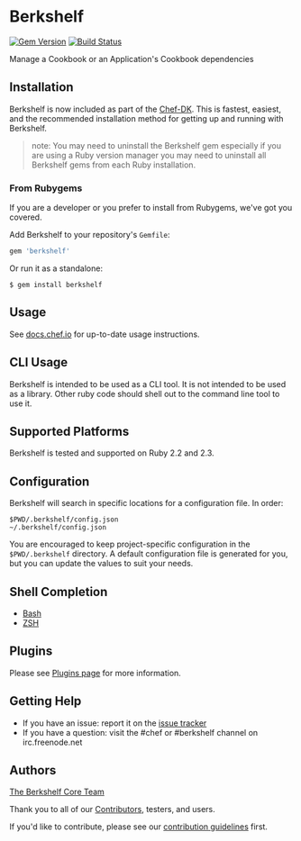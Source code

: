 # Berkshelf
[![Gem Version](https://img.shields.io/gem/v/berkshelf.svg)][gem]
[![Build Status](https://img.shields.io/travis/berkshelf/berkshelf.svg)][travis]

[gem]: https://rubygems.org/gems/berkshelf
[travis]: https://travis-ci.org/berkshelf/berkshelf

Manage a Cookbook or an Application's Cookbook dependencies

## Installation

Berkshelf is now included as part of the [Chef-DK](https://downloads.chef.io/chef-dk/). This is fastest, easiest, and the recommended installation method for getting up and running with Berkshelf.

> note: You may need to uninstall the Berkshelf gem especially if you are using a Ruby version manager you may need to uninstall all Berkshelf gems from each Ruby installation.

### From Rubygems

If you are a developer or you prefer to install from Rubygems, we've got you covered.

Add Berkshelf to your repository's `Gemfile`:

```ruby
gem 'berkshelf'
```

Or run it as a standalone:

```shell
$ gem install berkshelf
```

## Usage

See [docs.chef.io](https://docs.chef.io/berkshelf.html) for up-to-date usage instructions.

## CLI Usage

Berkshelf is intended to be used as a CLI tool.  It is not intended to be used as a library.  Other ruby code should shell out to the command line tool to use it.

## Supported Platforms

Berkshelf is tested and supported on Ruby 2.2 and 2.3.

## Configuration

Berkshelf will search in specific locations for a configuration file. In order:

    $PWD/.berkshelf/config.json
    ~/.berkshelf/config.json

You are encouraged to keep project-specific configuration in the `$PWD/.berkshelf` directory. A default configuration file is generated for you, but you can update the values to suit your needs.

## Shell Completion

- [Bash](https://github.com/berkshelf/berkshelf-bash-plugin)
- [ZSH](https://github.com/berkshelf/berkshelf-zsh-plugin)

## Plugins

Please see [Plugins page](https://github.com/berkshelf/berkshelf/blob/master/PLUGINS.md) for more information.

## Getting Help

* If you have an issue: report it on the [issue tracker](https://github.com/berkshelf/berkshelf/issues)
* If you have a question: visit the #chef or #berkshelf channel on irc.freenode.net

## Authors

[The Berkshelf Core Team](https://github.com/berkshelf/berkshelf/wiki/Core-Team)

Thank you to all of our [Contributors](https://github.com/berkshelf/berkshelf/graphs/contributors), testers, and users.

If you'd like to contribute, please see our [contribution guidelines](https://github.com/berkshelf/berkshelf/blob/master/CONTRIBUTING.md) first.


